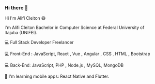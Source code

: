 ### Hi there 👋

<!--
**alificleiton/alificleiton** is a ✨ _special_ ✨ repository because its `README.md` (this file) appears on your GitHub profile.

Here are some ideas to get you started:

- 🔭 I’m currently working on ...
- 🌱 I’m currently learning ...
- 👯 I’m looking to collaborate on ...
- 🤔 I’m looking for help with ...
- 💬 Ask me about ...
- 📫 How to reach me: ...
- 😄 Pronouns: ...
- ⚡ Fun fact: ...
-->

Hi I'm Alifi Cleiton 😄 

I'm Alifi Cleiton Bachelor in Computer Science at Federal University of Itajuba (UNIFEI).

💻 Full Stack Developer Freelancer

💻 Front-End : JavaScript, React , Vue , Angular , CSS , HTML , Bootstrap

💻 Back-End: JavaScript, PHP , Node.js , MySQL, MongoDB

🌱 I'm learning mobile apps: React Native and Flutter.



